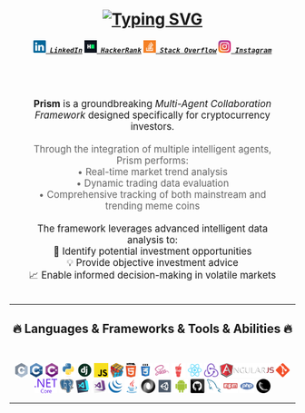 <h1 align="center">
  <a href="https://git.io/typing-svg"><img src="https://readme-typing-svg.herokuapp.com?font=Fira+Code&duration=3000&pause=500&color=17ABF7&center=true&multiline=true&width=600&height=100&lines=Prism;Groundbreaking+Multi-Agent+Collaboration+Framework+" alt="Typing SVG" /></a>
</h1>

<h5 align="center">
  <code><a href="#" title="LinkedIn Profile"><img width="22" src="images/linkedin.svg"> LinkedIn</a></code>
  <code><a href="#" title="HackerRank Profile"><img width="22" src="images/hackerrank.png"> HackerRank</a></code>
  <code><a href="#" title="Stack Overflow Profile"><img width="22" src="images/stackoverflow.svg"> Stack Overflow</a></code>
  <code><a href="#" title="Instagram Profile"><img width="22" src="images/instagram.svg"> Instagram</a></code>
</h5>

<br>

<br>

<p align="center" style="font-size: 1.2em; max-width: 900px; margin: 0 auto; padding: 20px;">
  <b>Prism</b> is a groundbreaking <i>Multi-Agent Collaboration Framework</i> designed specifically for cryptocurrency investors.
  <br><br>
  <span style="color: #666;">
    Through the integration of multiple intelligent agents, Prism performs:
    <br>
    • Real-time market trend analysis<br>
    • Dynamic trading data evaluation<br>
    • Comprehensive tracking of both mainstream and trending meme coins
  </span>
  <br><br>
  The framework leverages advanced intelligent data analysis to:
  <br>
  🎯 Identify potential investment opportunities<br>
  💡 Provide objective investment advice<br>
  📈 Enable informed decision-making in volatile markets
</p>

<hr><h2 align="center">🔥 Languages & Frameworks & Tools & Abilities 🔥</h2>
<br>
<p align="center">
  <code><img title="C" height="25" src="images/c.svg"></code>
  <code><img title="C++" height="25" src="images/cpp.svg"></code>
  <code><img title="C#" height="25" src="images/cSharp.svg"></code>
  <code><img title="Python" height="25" src="images/python-original.svg"></code>
  <code><img title="Django" height="25" src="images/django.png"></code>
  <code><img title="Javascript" height="25" src="images/javascript.svg"></code>
  <code><img title="Problem Solving" height="25" src="images/problemSolving.png"></code>
  <code><img title="HTML5" height="25" src="images/html5.svg"></code>
  <code><img title="CSS" height="25" src="images/css.svg"></code>
  <code><img title="SASS" height="25" src="images/sass.svg"></code>
  <code><img title="Gulp" height="25" src="images/gulp.svg"></code>
  <code><img title="React" height="25" src="images/react-original.svg"></code>
  <code><img title="Redux" height="25" src="images/redux.svg"></code>
  <code><img title="AngularJS" height="25" src="images/angularjs.png"></code>
  <code><img title="Git" height="25" src="images/git-original.svg"></code>
  <code><img title=".NetCore" height="25" src="images/dotnetcore.svg"></code>
  <code><img title="PostgreSQL" height="25" src="images/postgresql.svg"></code>
  <code><img title="Visual Studio Code" height="25" src="images/vscode.png"></code>
  <code><img title="Microsoft Visual Studio" height="25" src="images/visualstudio.png"></code>
  <code><img title="JQuery" height="25" src="images/jquery-original.svg"></code>
  <code><img title="Java" height="25" src="images/java-original.svg"></code>
  <code><img title="JSON" height="25" src="images/json.svg"></code>
  <code><img title="Unity" height="25" src="images/unity3d.svg"></code>
  <code><img title="Android" height="25" src="images/android.svg"></code>
  <code><img title="GitHub" height="25" src="images/github.svg"></code>
  <code><img title="MySQL" height="25" src="images/mysql.svg"></code>
  <code><img title="npm" height="25" src="images/npm.svg"></code>
  <code><img title="PHP" height="25" src="images/php.svg"></code>
  <code><img title="Flask" height="25" src="images/flask.png"></code>
</p>
<hr>
